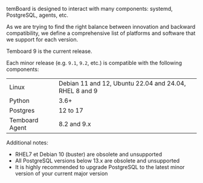 temBoard is designed to interact with many components: systemd, PostgreSQL,
agents, etc.

As we are trying to find the right balance between innovation and backward
compatibility, we define a comprehensive list of platforms and software that
we support for each version.

Temboard 9 is the current release.

Each minor release (e.g. `9.1`, `9.2`, etc.) is compatible with the following
components:

|                |                                            |
| -------------- | -------------------------------------------|
| Linux          | Debian 11 and 12, Ubuntu 22.04 and 24.04, RHEL 8 and 9  |
| Python         | 3.6+                                       |
| Postgres       | 12 to 17                                   |
| Temboard Agent | 8.2 and 9.x                                |

Additional notes:

* RHEL7 et Debian 10 (buster) are obsolete and unsupported
* All PostgreSQL versions below 13.x are obsolete and unsupported
* It is highly recommended to upgrade PostgreSQL to the latest minor version of your
  current major version

